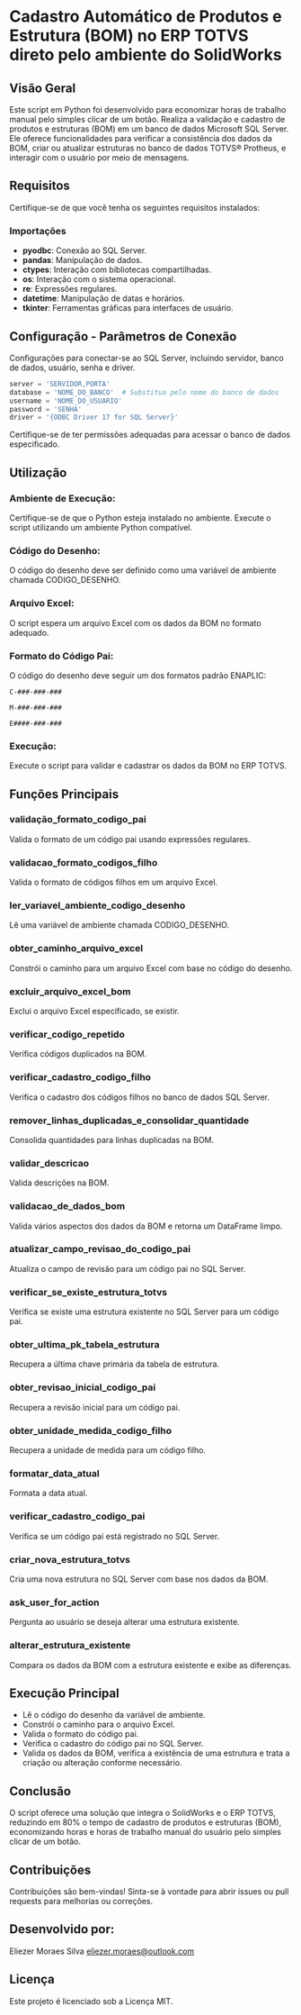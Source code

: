 # Cadastro Automático de Produtos e Estrutura (BOM) no ERP TOTVS direto pelo ambiente do SolidWorks

## Visão Geral

Este script em Python foi desenvolvido para economizar horas de trabalho manual pelo simples clicar de um botão.
Realiza a validação e cadastro de produtos e estruturas (BOM) em um banco de dados Microsoft SQL Server. Ele oferece funcionalidades para verificar a consistência dos dados da BOM, criar ou atualizar estruturas no banco de dados TOTVS® Protheus, e interagir com o usuário por meio de mensagens.

## Requisitos
Certifique-se de que você tenha os seguintes requisitos instalados:

### Importações

- **pyodbc**: Conexão ao SQL Server.
- **pandas**: Manipulação de dados.
- **ctypes**: Interação com bibliotecas compartilhadas.
- **os**: Interação com o sistema operacional.
- **re**: Expressões regulares.
- **datetime**: Manipulação de datas e horários.
- **tkinter**: Ferramentas gráficas para interfaces de usuário.

## Configuração - Parâmetros de Conexão

Configurações para conectar-se ao SQL Server, incluindo servidor, banco de dados, usuário, senha e driver.

```python
server = 'SERVIDOR,PORTA'
database = 'NOME_DO_BANCO'  # Substitua pelo nome do banco de dados
username = 'NOME_DO_USUARIO'
password = 'SENHA'
driver = '{ODBC Driver 17 for SQL Server}'
```
Certifique-se de ter permissões adequadas para acessar o banco de dados especificado.

## Utilização
### Ambiente de Execução:
Certifique-se de que o Python esteja instalado no ambiente.
Execute o script utilizando um ambiente Python compatível.

### Código do Desenho:
O código do desenho deve ser definido como uma variável de ambiente chamada CODIGO_DESENHO.

### Arquivo Excel:
O script espera um arquivo Excel com os dados da BOM no formato adequado.

### Formato do Código Pai:
O código do desenho deve seguir um dos formatos padrão ENAPLIC:

```
C-###-###-###

M-###-###-###

E####-###-###
```
### Execução:
Execute o script para validar e cadastrar os dados da BOM no ERP TOTVS.

## Funções Principais

### validação_formato_codigo_pai

Valida o formato de um código pai usando expressões regulares.

### validacao_formato_codigos_filho

Valida o formato de códigos filhos em um arquivo Excel.

### ler_variavel_ambiente_codigo_desenho

Lê uma variável de ambiente chamada CODIGO_DESENHO.

### obter_caminho_arquivo_excel

Constrói o caminho para um arquivo Excel com base no código do desenho.

### excluir_arquivo_excel_bom

Exclui o arquivo Excel especificado, se existir.

### verificar_codigo_repetido

Verifica códigos duplicados na BOM.

### verificar_cadastro_codigo_filho

Verifica o cadastro dos códigos filhos no banco de dados SQL Server.

### remover_linhas_duplicadas_e_consolidar_quantidade

Consolida quantidades para linhas duplicadas na BOM.

### validar_descricao

Valida descrições na BOM.

### validacao_de_dados_bom

Valida vários aspectos dos dados da BOM e retorna um DataFrame limpo.

### atualizar_campo_revisao_do_codigo_pai

Atualiza o campo de revisão para um código pai no SQL Server.

### verificar_se_existe_estrutura_totvs

Verifica se existe uma estrutura existente no SQL Server para um código pai.

### obter_ultima_pk_tabela_estrutura

Recupera a última chave primária da tabela de estrutura.

### obter_revisao_inicial_codigo_pai

Recupera a revisão inicial para um código pai.

### obter_unidade_medida_codigo_filho

Recupera a unidade de medida para um código filho.

### formatar_data_atual

Formata a data atual.

### verificar_cadastro_codigo_pai

Verifica se um código pai está registrado no SQL Server.

### criar_nova_estrutura_totvs

Cria uma nova estrutura no SQL Server com base nos dados da BOM.

### ask_user_for_action

Pergunta ao usuário se deseja alterar uma estrutura existente.

### alterar_estrutura_existente

Compara os dados da BOM com a estrutura existente e exibe as diferenças.

## Execução Principal

- Lê o código do desenho da variável de ambiente.
- Constrói o caminho para o arquivo Excel.
- Valida o formato do código pai.
- Verifica o cadastro do código pai no SQL Server.
- Valida os dados da BOM, verifica a existência de uma estrutura e trata a criação ou alteração conforme necessário.

## Conclusão

O script oferece uma solução que integra o SolidWorks e o ERP TOTVS, reduzindo em 80% o tempo de cadastro de produtos e estruturas (BOM), economizando horas e horas de trabalho manual do usuário pelo simples clicar de um botão.

## Contribuições
Contribuições são bem-vindas! Sinta-se à vontade para abrir issues ou pull requests para melhorias ou correções.

## Desenvolvido por:
Eliezer Moraes Silva
eliezer.moraes@outlook.com

## Licença
Este projeto é licenciado sob a Licença MIT.